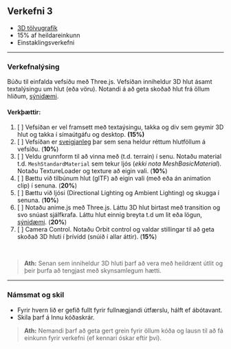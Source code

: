 ## Verkefni 3
- [3D tölvugrafík](https://github.com/GunnarThorunnarson/FORR3FV05EU/wiki/3D-t%C3%B6lvugraf%C3%ADk)
- 15% af heildareinkunn
- Einstaklingsverkefni
  
---

### Verkefnalýsing
Búðu til einfalda vefsíðu með Three.js. Vefsíðan inniheldur 3D hlut ásamt textalýsingu um hlut (eða vöru). Notandi á að geta skoðað hlut frá öllum hliðum, [sýnidæmi](https://www.onirix.com/learn-about-ar/e-commerce-3d-viewer/). 

<!-- Notaðu Github Pages til að hýsa vefsíðuna og 3D hlut (link á raw skrá). -->

#### Verkþættir:

1. [ ] Vefsíðan er vel framsett með textaýsingu, takka og div sem geymir 3D hlut og takka í símaútgáfu og desktop. **(15%)**
1. [ ] Vefsíðan er [sveigjanleg](https://threejs.org/manual/#en/responsive) þar sem sena heldur réttum hlutföllum á vefsíðu. (**10%**)
1. [ ] Veldu grunnform til að vinna með (t.d. terrain) í senu. Notaðu material t.d. `MeshStandardMaterial` sem tekur ljós (_ekki nota MeshBasicMaterial_). Notaðu TextureLoader og texture að eigin vali. (**10%**) 
1. [ ] Bættu við tilbúnum hlut (glTF) að eigin vali (með eða án animation clip) í senuna. (**20%**) 
1. [ ] Bættu við ljósi (Directional Lighting og Ambient Lighting) og skugga í senuna. (**10%**)
1. [ ] Notaðu anime.js með Three.js. Láttu 3D hlut birtast með transition og svo snúast sjálfkrafa. Láttu hlut einnig breyta t.d um lit eða lögun, [sýnidæmi](https://henryegloff.com/how-to-use-anime-js-with-three-js/). (**20%**) 
1. [ ] Camera Control. Notaðu Orbit control og valdar stillingar til að geta skoðað 3D hluti í þrívídd (snúið í allar áttir). (**15%**)

<br>

> **Ath:** Senan sem inniheldur 3D hluti þarf að vera með heildrænt útlit og þeir þurfa að tengjast með skynsamlegum hætti.


---

### Námsmat og skil
- Fyrir hvern lið er gefið fullt fyrir fullnægjandi útfærslu, hálft ef ábótavant. 
- Skila þarf á Innu kóðaskrár. 

> **Ath:** Nemandi þarf að geta gert grein fyrir öllum kóða og lausn til að fá einkunn fyrir verkefni (ef kennari óskar eftir því).


<!--
:exclamation: Hýsing á Github <br>
Það þarf að breyta slóð á **glb** ef við viljum láta Github hýsa 3D hlut. Nota þarf _raw_ slóðina á mynd og _master_ í staðinn fyrir _docs_ _https://raw.githubusercontent.com/GunnarThorunnarson/FORR3FV05EU/master/assets/models/Parrot.glb_ sjá [notkun](https://github.com/GunnarThorunnarson/FORR3FV05EU/blob/master/docs/src/World/components/birds/birds.js).
-->
